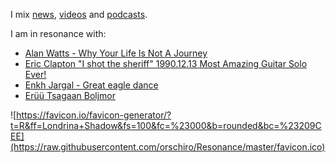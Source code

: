 I mix [news](https://m.simplepie.org/?feed=http%3A%2F%2Ffeed.informer.com%2Fdigests%2FQFNTQVYOWR%2Ffeeder.rss), [videos](http://www.feedbucket.com/?src=http%3A%2F%2Ffeed.informer.com%2Fdigests%2F520RAMSOKD%2Ffeeder.rss) and [podcasts](https://player.fm/orschiro/filter/all). 

I am in resonance with: 

* [Alan Watts - Why Your Life Is Not A Journey](https://vimeo.com/180362221)
* [Eric Clapton "I shot the sheriff" 1990.12.13 Most Amazing Guitar Solo Ever!](https://youtu.be/Ue9P4c3ByXA?t=296)
* [Enkh Jargal - Great eagle dance](https://www.youtube.com/watch?v=JVFDAurcu24&index=3&list=RDEMLs2z7g48oAB3SnpDR4BDxA)
* [Erüü Tsagaan Boljmor](https://open.spotify.com/track/6JIYmQ8MtqCGnETSgbGiiX)

![https://favicon.io/favicon-generator/?t=R&ff=Londrina+Shadow&fs=100&fc=%23000&b=rounded&bc=%23209CEE](https://raw.githubusercontent.com/orschiro/Resonance/master/favicon.ico)
